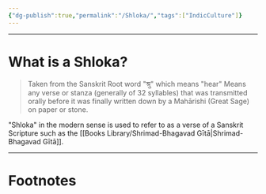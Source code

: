 ```yaml
---
{"dg-publish":true,"permalink":"/Shloka/","tags":["IndicCulture"]}
---
```



---
# What is a Shloka?
> Taken from the Sanskrit Root word "श्रु" which means "hear"
> Means any verse or stanza (generally of 32 syllables) that was transmitted orally before it was finally written down by a Mahārishi (Great Sage) on paper or stone.

"Shloka" in the modern sense is used to refer to as a verse of a Sanskrit Scripture such as the [[Books Library/Shrimad-Bhagavad Gītā\|Shrimad-Bhagavad Gītā]].

---
# Footnotes
